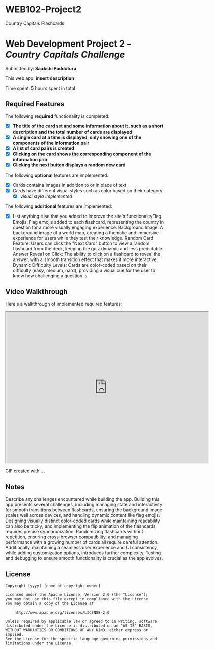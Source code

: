 # WEB102-Project2
Country Capitals Flashcards
# Web Development Project 2 - *Country Capitals Challenge*

Submitted by: **Saakshi Podduturu**

This web app: **insert description**

Time spent: **5** hours spent in total

## Required Features

The following **required** functionality is completed:

- [x] **The title of the card set and some information about it, such as a short description and the total number of cards are displayed**
- [x] **A single card at a time is displayed, only showing one of the components of the information pair**
- [x] **A list of card pairs is created**
- [x] **Clicking on the card shows the corresponding component of the information pair**
- [x] **Clicking the next button displays a random new card**

The following **optional** features are implemented:

- [x] Cards contains images in addition to or in place of text
- [x] Cards have different visual styles such as color based on their category
  - [x] *visual style implemented*

The following **additional** features are implemented:

* [x] List anything else that you added to improve the site's functionalityFlag Emojis:
Flag emojis added to each flashcard, representing the country in question for a more visually engaging experience.
Background Image:
A background image of a world map, creating a thematic and immersive experience for users while they test their knowledge.
Random Card Feature:
Users can click the "Next Card" button to view a random flashcard from the deck, keeping the quiz dynamic and less predictable.
Answer Reveal on Click:
The ability to click on a flashcard to reveal the answer, with a smooth transition effect that makes it more interactive.
Dynamic Difficulty Levels:
Cards are color-coded based on their difficulty (easy, medium, hard), providing a visual cue for the user to know how challenging a question is.

## Video Walkthrough

Here's a walkthrough of implemented required features:

<iframe src="https://drive.google.com/file/d/1dJyN0Myf48AD6Rn6gqXzFCv93nlzBW_W/preview" width="640" height="480"></iframe>

<!-- Replace this with whatever GIF tool you used! -->
GIF created with ...  
<!-- Recommended tools:
[Kap](https://getkap.co/) for macOS
[ScreenToGif](https://www.screentogif.com/) for Windows
[peek](https://github.com/phw/peek) for Linux. -->

## Notes

Describe any challenges encountered while building the app.
Building this app presents several challenges, including managing state and interactivity for smooth transitions between flashcards, ensuring the background image scales well across devices, and handling dynamic content like flag emojis. Designing visually distinct color-coded cards while maintaining readability can also be tricky, and implementing the flip animation of the flashcards requires precise synchronization. Randomizing flashcards without repetition, ensuring cross-browser compatibility, and managing performance with a growing number of cards all require careful attention. Additionally, maintaining a seamless user experience and UI consistency, while adding customization options, introduces further complexity. Testing and debugging to ensure smooth functionality is crucial as the app evolves.

## License

    Copyright [yyyy] [name of copyright owner]

    Licensed under the Apache License, Version 2.0 (the "License");
    you may not use this file except in compliance with the License.
    You may obtain a copy of the License at

        http://www.apache.org/licenses/LICENSE-2.0

    Unless required by applicable law or agreed to in writing, software
    distributed under the License is distributed on an "AS IS" BASIS,
    WITHOUT WARRANTIES OR CONDITIONS OF ANY KIND, either express or implied.
    See the License for the specific language governing permissions and
    limitations under the License.
